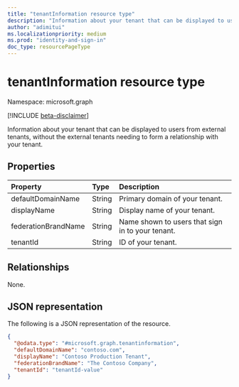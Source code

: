 ```yaml
---
title: "tenantInformation resource type"
description: "Information about your tenant that can be displayed to users from external tenants, without the external tenants needing to form a relationship with your tenant."
author: "adimitui"
ms.localizationpriority: medium
ms.prod: "identity-and-sign-in"
doc_type: resourcePageType
---
```


# tenantInformation resource type

Namespace: microsoft.graph

[!INCLUDE [beta-disclaimer](../../includes/beta-disclaimer.md)]

Information about your tenant that can be displayed to users from external tenants, without the external tenants needing to form a relationship with your tenant.

## Properties
|Property|Type|Description|
|:---|:---|:---|
|defaultDomainName|String|Primary domain of your tenant.|
|displayName|String|Display name of your tenant.|
|federationBrandName|String|Name shown to users that sign in to your tenant.|
|tenantId|String|ID of your tenant.|

## Relationships
None.

## JSON representation
The following is a JSON representation of the resource.
<!-- {
  "blockType": "resource",
  "keyProperty": "id",
  "@odata.type": "microsoft.graph.tenantRelationshipRoot",
  "openType": false
}
-->
``` json
{
  "@odata.type": "#microsoft.graph.tenantinformation",
  "defaultDomainName": "contoso.com",
  "displayName": "Contoso Production Tenant",
  "federationBrandName": "The Contoso Company",
  "tenantId": "tenantId-value"
}
```


